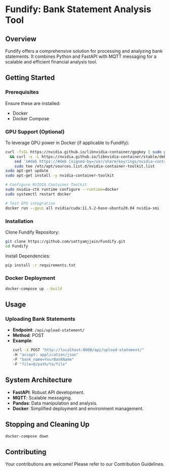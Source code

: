 
# Fundify: Bank Statement Analysis Tool

## Overview
Fundify offers a comprehensive solution for processing and analyzing bank statements. It combines Python and FastAPI with MQTT messaging for a scalable and efficient financial analysis tool.

## Getting Started

### Prerequisites
Ensure these are installed:
- Docker
- Docker Compose

### GPU Support (Optional)
To leverage GPU power in Docker (if applicable to Fundify):
```bash
curl -fsSL https://nvidia.github.io/libnvidia-container/gpgkey | sudo gpg --dearmor -o /usr/share/keyrings/nvidia-container-toolkit-keyring.gpg \
  && curl -s -L https://nvidia.github.io/libnvidia-container/stable/deb/nvidia-container-toolkit.list | \
    sed 's#deb https://#deb [signed-by=/usr/share/keyrings/nvidia-container-toolkit-keyring.gpg] https://#g' | \
    sudo tee /etc/apt/sources.list.d/nvidia-container-toolkit.list
sudo apt-get update
sudo apt-get install -y nvidia-container-toolkit

# Configure NVIDIA Container Toolkit
sudo nvidia-ctk runtime configure --runtime=docker
sudo systemctl restart docker

# Test GPU integration
docker run --gpus all nvidia/cuda:11.5.2-base-ubuntu20.04 nvidia-smi
```

### Installation
Clone Fundify Repository:
```bash
git clone https://github.com/sattyamjjain/Fundify.git
cd Fundify
```

Install Dependencies:
```bash
pip install -r requirements.txt
```

### Docker Deployment
```bash
docker-compose up --build
```

## Usage

### Uploading Bank Statements
- **Endpoint**: `/api/upload-statement/`
- **Method**: POST
- **Example**:
  ```bash
  curl -X POST "http://localhost:8000/api/upload-statement/" 
  -H "accept: application/json" 
  -F "bank_name=YourBankName" 
  -F "file=@/path/to/file"
  ```

## System Architecture
- **FastAPI**: Robust API development.
- **MQTT**: Scalable messaging.
- **Pandas**: Data manipulation and analysis.
- **Docker**: Simplified deployment and environment management.

## Stopping and Cleaning Up
```bash
docker-compose down
```

## Contributing
Your contributions are welcome! Please refer to our Contribution Guidelines.
